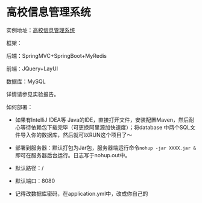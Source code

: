 # 高校信息管理系统

实例地址：[高校信息管理系统](http://catchersun.cn:8080/)

框架：

后端：SpringMVC+SpringBoot+MyRedis

前端：JQuery+LayUI

数据库：MySQL

详情请参见实验报告。

如何部署：

- 如果有IntelliJ IDEA等 Java的IDE，直接打开文件，安装配置Maven，然后耐心等待依赖包下载完毕（可更换阿里源加快速度）；将database 中两个SQL文件导入你的数据库，然后就可以RUN这个项目了～

- 部署到服务器：默认打包为Jar包，服务器端运行命令`nohup -jar XXXX.jar &`即可在服务器后台运行。日志写于nohup.out中。

- 默认路径：/

- 默认端口：8080

- 记得改数据库密码，在application.yml中，改成你自己的

  

